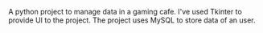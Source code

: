 A python project to manage data in a gaming cafe.
I've used Tkinter to provide UI to the project.
The project uses MySQL to store data of an user.
